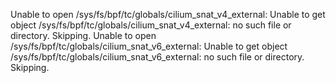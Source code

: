 Unable to open /sys/fs/bpf/tc/globals/cilium_snat_v4_external: Unable to get object /sys/fs/bpf/tc/globals/cilium_snat_v4_external: no such file or directory. Skipping.
Unable to open /sys/fs/bpf/tc/globals/cilium_snat_v6_external: Unable to get object /sys/fs/bpf/tc/globals/cilium_snat_v6_external: no such file or directory. Skipping.
